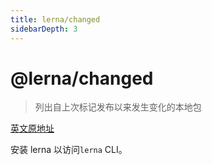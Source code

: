 ```yaml
---
title: lerna/changed
sidebarDepth: 3
---
```


# @lerna/changed

> 列出自上次标记发布以来发生变化的本地包

[英文原地址](https://github.com/lerna/lerna/tree/master/commands/changed#readme)

安装 lerna 以访问`lerna` CLI。